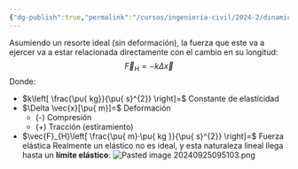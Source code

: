 ```yaml
---
{"dg-publish":true,"permalink":"/cursos/ingenieria-civil/2024-2/dinamica-fis-1514/2-dinamica-de-particulas/2-1-leyes-de-newton/ley-de-hooke-fuerza-elastica/","tags":["ExFIS1514"]}
---
```


Asumiendo un resorte ideal (sin deformación), la fuerza que este va a ejercer va a estar relacionada directamente con el cambio en su longitud:
$$
\vec{F}_{H}=-k\Delta \vec{x}
$$
Donde:
- $k\left[ \frac{\pu{ kg}}{\pu{ s}^{2}} \right]=$ Constante de elasticidad
- $\Delta \vec{x}[\pu{ m}]=$ Deformación
	- (-)  Compresión
	- (+) Tracción (estiramiento)
- $\vec{F}_{H}\left[ \frac{\pu{ m}·\pu{ kg }}{\pu{ s}^{2}} \right]=$ Fuerza elástica
Realmente un elástico no es ideal, y esta naturaleza lineal llega hasta un **límite elástico**:
![Pasted image 20240925095103.png](/img/user/Cursos/Ingenier%C3%ADa%20Civil/2024-2/Din%C3%A1mica%20-%20FIS1514/2%20Din%C3%A1mica%20de%20part%C3%ADculas/2.1%20Leyes%20de%20Newton/attachments/Pasted%20image%2020240925095103.png)